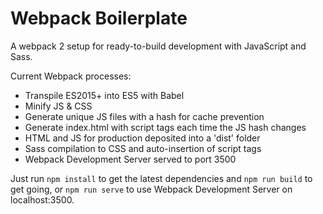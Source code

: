 # Webpack Boilerplate
A webpack 2 setup for ready-to-build development with JavaScript and Sass.

Current Webpack processes:
- Transpile ES2015+ into ES5 with Babel
- Minify JS & CSS
- Generate unique JS files with a hash for cache prevention
- Generate index.html with script tags each time the JS hash changes
- HTML and JS for production deposited into a 'dist' folder
- Sass compilation to CSS and auto-insertion of script tags
- Webpack Development Server served to port 3500

Just run ```npm install``` to get the latest dependencies and ```npm run build``` to get going, or ```npm run serve``` to use Webpack Development Server on localhost:3500.